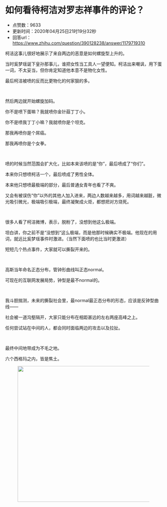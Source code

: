 # 如何看待柯洁对罗志祥事件的评论？
- 点赞数：9633
- 更新时间：2020年04月25日21时19分32秒
- 回答url：https://www.zhihu.com/question/390128238/answer/1179719310
<body>
 <p data-pid="ZrPlg75N">柯洁这事儿很好地展示了来自两边的恶意是如何螺旋型上升的。</p>
 <p data-pid="izV9Kmcq">当时奚梦瑶诞下皇孙那事儿，谁把女性当工具人一望便知。柯洁出来嘲讽，用下蛋一词，不太妥当，但你肯定知道他本意不是物化女性。</p>
 <p data-pid="PxlIjA-R">最后柯洁被喷的反而比更物化的何家狠的多。</p>
 <p class="ztext-empty-paragraph"><br></p>
 <p data-pid="DYKgSyE4">然后两边就开始螺旋加码。</p>
 <p data-pid="g6tFx_hh">你不是喷下蛋嘛？我就喷你金针菇丁丁小。</p>
 <p data-pid="HnQNreGt">你不是喷我丁丁小嘛？我就喷你是个坦克。</p>
 <p data-pid="Lk1xPARn">那我再喷你是个屌癌。</p>
 <p data-pid="PMBHihPV">那我再喷你是个女拳。</p>
 <p class="ztext-empty-paragraph"><br></p>
 <p data-pid="60BFv0MS">喷的时候当然范围会扩大化，比如本来该喷的是“你”，最后喷成了“你们”。</p>
 <p data-pid="_n6PruQp">本来你只想喷柯洁一个，最后喷成了男性全体。</p>
 <p data-pid="Yyfj4q-P">本来他只想喷最极端的部分，最后普通女青年也看了不爽。</p>
 <p data-pid="eS9UgkSs">又会有被误伤“你”以外的其他人加入进来，两边人数越来越多，用词越来越脏，微光吸引微光，极端吸引极端，最终凝聚成火炬，都想把对方烧死。</p>
 <p class="ztext-empty-paragraph"><br></p>
 <p data-pid="mmk9YYgP">很多人看了柯洁微博，表示，脱粉了，没想到他这么极端。</p>
 <p data-pid="Td8KKFrb">坦白讲，你之前不是“没想到“这么极端，而是他那时候确实不极端。他现在的用词，就远比奚梦瑶事件时激进。（当然下面喷的也比当时更激进）</p>
 <p data-pid="kkViGsnz">短短几个热点事件，大家就可以撕裂开来的。</p>
 <p class="ztext-empty-paragraph"><br></p>
 <p data-pid="rg5XIy3y">高斯当年命名正态分布，管钟形曲线叫正态normal。</p>
 <p data-pid="RiJNvnvL">可现在的互联网发展局势，钟型是最不normal的。</p>
 <p class="ztext-empty-paragraph"><br></p>
 <p data-pid="1yhwkgRw">我斗胆揣测，未来的撕裂社会里，最normal最正态分布的形态，应该是反钟型曲线——</p>
 <p data-pid="d9HKi7BV">社会被一道沟壑隔开，大家只能分布在相距甚远的左右两座高峰之上。</p>
 <p data-pid="IdQOs88t">任何尝试站在中间的人，都会同时面临两边的攻击以及拉扯。</p>
 <p class="ztext-empty-paragraph"><br></p>
 <p data-pid="ikLDN7th">最终中间地带成为不毛之地。</p>
 <p data-pid="gdUUncrr">六个西格玛之内，皆是焦土。</p>
 <figure data-size="normal">
  <img src="https://picx.zhimg.com/50/v2-746233e6ec32f3aa5b8bcebd3f6d2c80_720w.jpg?source=1940ef5c" data-rawwidth="436" data-rawheight="250" data-size="normal" data-original-token="v2-746233e6ec32f3aa5b8bcebd3f6d2c80" data-default-watermark-src="https://pica.zhimg.com/50/v2-da512eecdc298bd375ca01225b59675f_720w.jpg?source=1940ef5c" class="origin_image zh-lightbox-thumb" width="436" data-original="https://pica.zhimg.com/v2-746233e6ec32f3aa5b8bcebd3f6d2c80_r.jpg?source=1940ef5c">
 </figure>
 <p></p>
</body>